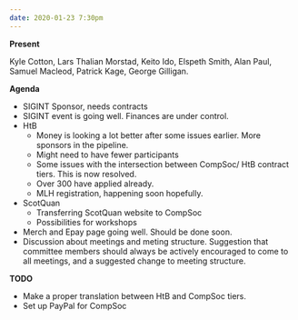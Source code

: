 ```yaml
---
date: 2020-01-23 7:30pm
---
```


**Present**

Kyle Cotton, Lars Thalian Morstad, Keito Ido, Elspeth Smith, Alan Paul, Samuel Macleod, Patrick Kage, George Gilligan.

**Agenda**

- SIGINT Sponsor, needs contracts
- SIGINT event is going well. Finances are under control.
- HtB
  - Money is looking a lot better after some issues earlier. More sponsors in the pipeline.
  - Might need to have fewer participants
  - Some issues with the intersection between CompSoc/ HtB contract tiers. This is now resolved.
  - Over 300 have applied already.
  - MLH registration, happening soon hopefully.
- ScotQuan
  - Transferring ScotQuan website to CompSoc
  - Possibilities for workshops
- Merch and Epay page going well. Should be done soon.
- Discussion about meetings and meting structure. Suggestion that committee members should always be actively encouraged to come to all meetings, and a suggested change to meeting structure.

**TODO**

- Make a proper translation between HtB and CompSoc tiers.
- Set up PayPal for CompSoc
